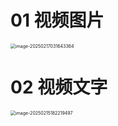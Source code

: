 # 01 视频图片

<img src="https://cvp.oss-cn-shanghai.aliyuncs.com/202502170317936.png" alt="image-20250217031643364" style="zoom:50%;" />



# 02 视频文字

<img src="https://cvp.oss-cn-shanghai.aliyuncs.com/202502151822686.png" alt="image-20250215182219497" style="zoom:50%;" />
